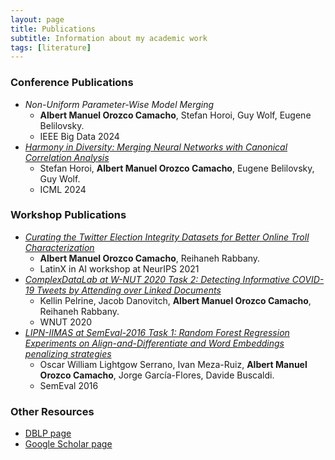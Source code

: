 ```yaml
---
layout: page
title: Publications
subtitle: Information about my academic work
tags: [literature]
---
```


### Conference Publications
- _Non-Uniform Parameter-Wise Model Merging_
  - **Albert Manuel Orozco Camacho**, Stefan Horoi, Guy Wolf, Eugene Belilovsky.
  - IEEE Big Data 2024
- <a href="https://openreview.net/forum?id=hLuNVjRnY3" target="blank_">_Harmony in Diversity: Merging Neural Networks with Canonical Correlation Analysis_</a>
  - Stefan Horoi, **Albert Manuel Orozco Camacho**, Eugene Belilovsky, Guy Wolf.
  - ICML 2024

### Workshop Publications
- <a href="https://openreview.net/forum?id=3-a_IGVzXRO" target="blank_">_Curating the Twitter Election Integrity Datasets for Better Online Troll Characterization_</a>
  - **Albert Manuel Orozco Camacho**, Reihaneh Rabbany.
  - LatinX in AI workshop at NeurIPS 2021
- <a href="https://aclanthology.org/2020.wnut-1.63/" target="blank_">_ComplexDataLab at W-NUT 2020 Task 2: Detecting Informative COVID-19 Tweets by Attending over Linked Documents_</a>
  - Kellin Pelrine, Jacob Danovitch, **Albert Manuel Orozco Camacho**, Reihaneh Rabbany.
  - WNUT 2020
- <a href="https://aclanthology.org/S16-1112.pdf" target="blank_">_LIPN-IIMAS at SemEval-2016 Task 1: Random Forest Regression Experiments on Align-and-Differentiate and Word Embeddings penalizing strategies_</a>
  - Oscar William Lightgow Serrano, Ivan Meza-Ruiz, **Albert Manuel Orozco Camacho**, Jorge García-Flores, Davide Buscaldi.
  - SemEval 2016


### Other Resources
<ul>
<li><a href="https://dblp.org/pid/186/7164" target="_blank">DBLP page</a></li>
<li><a href="https://scholar.google.ca/citations?user=zYXzEisAAAAJ&hl=en" target="_blank">Google Scholar page</a></li>
</ul>

